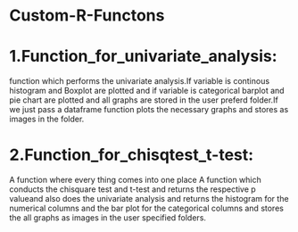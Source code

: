 # Custom-R-Functons
# 1.Function_for_univariate_analysis:
function which performs the univariate analysis.If variable is continous histogram and
Boxplot are plotted and if variable is categorical barplot and pie chart are plotted
and all graphs are stored in the user preferd folder.If we just pass a dataframe function
plots the necessary graphs and stores as images in the folder.

# 2.Function_for_chisqtest_t-test:
A function where every thing comes into one place A function which conducts the 
chisquare test and t-test and  returns  the respective p valueand also does the 
univariate analysis and returns the histogram for the numerical columns and the bar plot 
for the categorical columns and stores the all graphs as images in the user specified folders.
